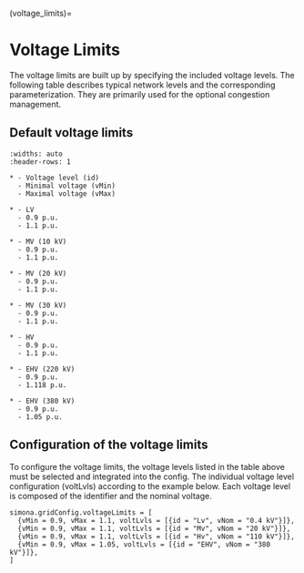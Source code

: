 (voltage_limits)=

# Voltage Limits

The voltage limits are built up by specifying the included voltage levels. The following table describes typical network
levels and the corresponding parameterization. They are primarily used for the optional congestion management.

## Default voltage limits

```{list-table}
:widths: auto
:header-rows: 1

* - Voltage level (id)
  - Minimal voltage (vMin)
  - Maximal voltage (vMax)

* - LV
  - 0.9 p.u.
  - 1.1 p.u.

* - MV (10 kV)
  - 0.9 p.u.
  - 1.1 p.u.

* - MV (20 kV)
  - 0.9 p.u.
  - 1.1 p.u.
  
* - MV (30 kV)
  - 0.9 p.u.
  - 1.1 p.u.
  
* - HV
  - 0.9 p.u.
  - 1.1 p.u.
  
* - EHV (220 kV)
  - 0.9 p.u.
  - 1.118 p.u.
  
* - EHV (380 kV)
  - 0.9 p.u.
  - 1.05 p.u.
```


## Configuration of the voltage limits

To configure the voltage limits, the voltage levels listed in the table above must be selected and integrated into the
config. The individual voltage level configuration (voltLvls) according to the example below. Each voltage level is composed
of the identifier and the nominal voltage.

```
simona.gridConfig.voltageLimits = [
  {vMin = 0.9, vMax = 1.1, voltLvls = [{id = "Lv", vNom = "0.4 kV"}]},
  {vMin = 0.9, vMax = 1.1, voltLvls = [{id = "Mv", vNom = "20 kV"}]},
  {vMin = 0.9, vMax = 1.1, voltLvls = [{id = "Hv", vNom = "110 kV"}]},
  {vMin = 0.9, vMax = 1.05, voltLvls = [{id = "EHV", vNom = "380 kV"}]},
]
```
